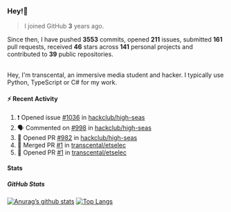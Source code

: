 ### Hey!👋
<!-- [![Banner](banner.png)](https://dillonb07.is-a.dev) -->


> I joined GitHub **3** years ago.

Since then, I have pushed **3553** commits, opened **211** issues, submitted **161** pull requests, received **46** stars across **141** personal projects and contributed to **39** public repositories.

<br>
Hey, I'm transcental, an immersive media student and hacker. I typically use Python, TypeScript or C# for my work.

<br>

#### :zap: Recent Activity

<!--START_SECTION:activity-->
1. ❗ Opened issue [#1036](https://github.com/hackclub/high-seas/issues/1036) in [hackclub/high-seas](https://github.com/hackclub/high-seas)
2. 🗣 Commented on [#998](https://github.com/hackclub/high-seas/issues/998#issuecomment-2557253385) in [hackclub/high-seas](https://github.com/hackclub/high-seas)
3. 💪 Opened PR [#982](https://github.com/hackclub/high-seas/pull/982) in [hackclub/high-seas](https://github.com/hackclub/high-seas)
4. 🎉 Merged PR [#1](https://github.com/transcental/etselec/pull/1) in [transcental/etselec](https://github.com/transcental/etselec)
5. 💪 Opened PR [#1](https://github.com/transcental/etselec/pull/1) in [transcental/etselec](https://github.com/transcental/etselec)
<!--END_SECTION:activity-->

#### Stats

##### GitHub Stats
[![Anurag’s github stats](https://github-readme-stats.vercel.app/api?username=transcental&show_icons=true&theme=radical)](https://github.com/transcental)
[![Top Langs](https://github-readme-stats.vercel.app/api/top-langs/?username=transcental&layout=compact&theme=radical)](https://github.com/transcental)
